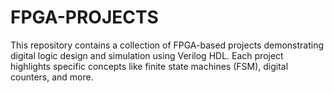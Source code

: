 # FPGA-PROJECTS
This repository contains a collection of FPGA-based projects demonstrating digital logic design and simulation using Verilog HDL. Each project highlights specific concepts like finite state machines (FSM), digital counters, and more.
